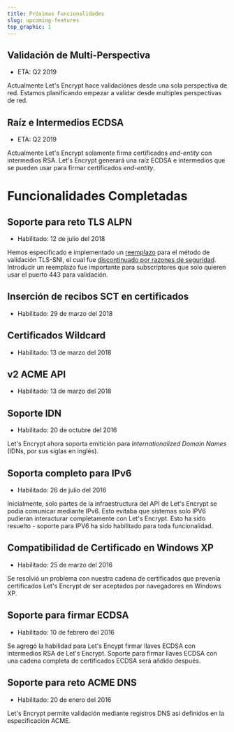 ```yaml
---
title: Próximas Funcionalidades
slug: upcoming-features
top_graphic: 1
---
```


## Validaci&oacute;n de Multi-Perspectiva

* ETA: Q2 2019

Actualmente Let's Encrypt hace validaci&oacute;nes desde una sola perspectiva de red. Estamos planificando empezar a validar desde multiples perspectivas de red.

## Ra&iacute;z e Intermedios ECDSA

* ETA: Q2 2019

Actualmente Let's Encrypt solamente firma certificados *end-entity* con intermedios RSA. Let's Encrypt generar&aacute; una ra&iacute;z ECDSA e intermedios que se pueden usar para firmar certificados *end-entity*.

# Funcionalidades Completadas

## Soporte para reto TLS ALPN

* Habilitado: 12 de julio del 2018

Hemos especificado e implementado un [reemplazo](https://datatracker.ietf.org/doc/draft-ietf-acme-tls-alpn/) para el m&eacute;todo de validaci&oacute;n TLS-SNI, el cual fue [discontinuado por razones de seguridad](https://community.letsencrypt.org/t/important-what-you-need-to-know-about-tls-sni-validation-issues/50811). Introducir un reemplazo fue importante para subscriptores que solo quieren usar el puerto 443 para validaci&oacute;n.

## Inserci&oacute;n de recibos SCT en certificados

* Habilitado: 29 de marzo del 2018

## Certificados Wildcard

* Habilitado: 13 de marzo del 2018

## v2 ACME API 

* Habilitado: 13 de marzo del 2018

## Soporte IDN

* Habilitado: 20 de octubre del 2016

Let's Encrypt ahora soporta emitici&oacute;n para *Internationalized Domain Names* (IDNs, por sus siglas en ingl&eacute;s).

## Soporta completo para IPv6

* Habilitado: 26 de julio del 2016

Inicialmente, solo partes de la infraestructura del API de Let's Encrypt se podia comunicar mediante IPv6. Esto evitaba que sistemas solo IPV6 pudieran interacturar completamente con Let's Encrypt. Esto ha sido resuelto - soporte para IPV6 ha sido habilitado para toda funcionalidad.

## Compatibilidad de Certificado en Windows XP

* Habilitado: 25 de marzo del 2016

Se resolvi&oacute; un problema con nuestra cadena de certificados que preven&iacute;a certificados Let's Encrypt  de ser aceptados por navegadores en Windows XP.

## Soporte para firmar ECDSA

* Habilitado: 10 de febrero del 2016

Se agreg&oacute; la habilidad para Let's Encypt firmar llaves ECDSA con intermedios RSA de Let's Encrypt. Soporte para firmar llaves ECDSA con una cadena completa de certificados ECDSA ser&aacute; a&ntilde;dido despu&eacute;s.

## Soporte para reto ACME DNS

* Habilitado: 20 de enero del 2016

Let's Encrypt permite validaci&oacute;n mediante registros DNS asi definidos en la especificaci&oacute;n ACME.
